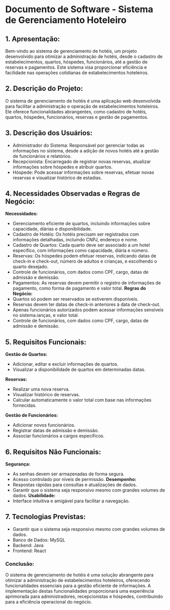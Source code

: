 # Documento de Software - Sistema de Gerenciamento Hoteleiro

## 1. Apresentação:
Bem-vindo ao sistema de gerenciamento de hotéis, um projeto desenvolvido para otimizar a administração de hotéis, desde o cadastro de estabelecimentos, quartos, hóspedes, funcionários, até a gestão de reservas e pagamentos. Este sistema visa proporcionar eficiência e facilidade nas operações cotidianas de estabelecimentos hoteleiros.

## 2. Descrição do Projeto:
O sistema de gerenciamento de hotéis é uma aplicação web desenvolvida para facilitar a administração e operação de estabelecimentos hoteleiros. Ele oferece funcionalidades abrangentes, como cadastro de hotéis, quartos, hóspedes, funcionários, reservas e gestão de pagamentos.

## 3. Descrição dos Usuários:
- Administrador do Sistema: Responsável por gerenciar todas as informações no sistema, desde a adição de novos hotéis até a gestão de funcionários e relatórios.
- Recepcionista: Encarregado de registrar novas reservas, atualizar informações sobre hóspedes e atribuir quartos.
- Hóspede: Pode acessar informações sobre reservas, efetuar novas reservas e visualizar histórico de estadias.
## 4. Necessidades Observadas e Regras de Negócio:
**Necessidades:**
- Gerenciamento eficiente de quartos, incluindo informações sobre capacidade, diárias e disponibilidade.
- Cadastro de Hotéis: Os hotéis precisam ser registrados com informações detalhadas, incluindo CNPJ, endereço e nome.
- Cadastro de Quartos: Cada quarto deve ser associado a um hotel específico, com informações como capacidade, diária e número.
 - Reservas: Os hóspedes podem efetuar reservas, indicando datas de check-in e check-out, número de adultos e crianças, e escolhendo o quarto desejado.
- Controle de funcionários, com dados como CPF, cargo, datas de admissão e demissão.
- Pagamentos: As reservas devem permitir o registro de informações de pagamento, como forma de pagamento e valor total.
**Regras do Negócio:**
- Quartos só podem ser reservados se estiverem disponíveis.
- Reservas devem ter datas de check-in anteriores à data de check-out.
- Apenas funcionários autorizados podem acessar informações sensíveis no sistema.ianças, e valor total.
- Controle de funcionários, com dados como CPF, cargo, datas de admissão e demissão.
## 5. Requisitos Funcionais:
**Gestão de Quartos:**
- Adicionar, editar e excluir informações de quartos.
 - Visualizar a disponibilidade de quartos em determinadas datas.

**Reservas:**
- Realizar uma nova reserva.
- Visualizar histórico de reservas.
- Calcular automaticamente o valor total com base nas informações fornecidas.

**Gestão de Funcionários:**
- Adicionar novos funcionários.
- Registrar datas de admissão e demissão.
- Associar funcionários a cargos específicos.

## 6. Requisitos Não Funcionais:
**Segurança:**
- As senhas devem ser armazenadas de forma segura.
- Acesso controlado por níveis de permissão.
**Desempenho:**
- Respostas rápidas para consultas e atualizações de dados.
- Garantir que o sistema seja responsivo mesmo com grandes volumes de dados.
**Usabilidade:**
- Interface intuitiva e amigável para facilitar a navegação.

## 7. Tecnologias Previstas:
- Garantir que o sistema seja responsivo mesmo com grandes volumes de dados.
- Banco de Dados: MySQL
- Backend: Java
- Frontend: React

### Conclusão:

O sistema de gerenciamento de hotéis é uma solução abrangente para otimizar a administração de estabelecimentos hoteleiros, oferecendo funcionalidades essenciais para a gestão eficiente de informações. A implementação destas funcionalidades proporcionará uma experiência aprimorada para administradores, recepcionistas e hóspedes, contribuindo para a eficiência operacional do negócio.

